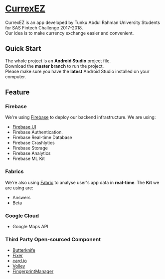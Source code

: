 # [CurrexEZ](https://github.com/kangwennlee/CurrexEZ)

CurrexEZ is an app developed by Tunku Abdul Rahman University Students for SAS Fintech Challenge 2017-2018.<br>
Our idea is to make currency exchange easier and convenient.

## Quick Start

The whole project is an **Android Studio** project file.<br>
Download the **master branch** to run the project.<br>
Please make sure you have the **latest** Android Studio installed on your computer.

## Feature
### Firebase
We're using [Firebase](https://firebase.google.com/) to deploy our backend infrastructure. We are using:

* [Firebase UI](https://github.com/firebase/FirebaseUI-Android)
* Firebase Authentication.
* Firebase Real-time Database
* Firebase Crashlytics
* Firebase Storage
* Firebase Analytics
* Firebase ML Kit

### Fabrics
We're also using [Fabric](https://fabric.io/kits) to analyse user's app data in **real-time**.
The **Kit** we are using are:

* Answers
* Beta

### Google Cloud

* Google Maps API

### Third Party Open-sourced Component

* [Butterknife](https://github.com/JakeWharton/butterknife)
* [Fixer](https://github.com/fixerAPI/fixer)
* [card.io](https://github.com/card-io/card.io-Android-SDK)
* [Volley](https://github.com/google/volley)
* [FingerprintManager](https://github.com/JesusM/FingerprintManager)

